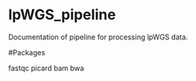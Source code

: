 # lpWGS_pipeline

Documentation of pipeline for processing lpWGS data.

#Packages

fastqc
picard
bam
bwa
